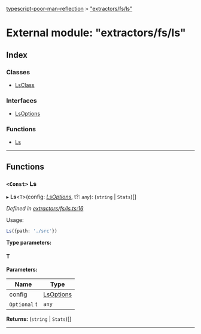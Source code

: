 [typescript-poor-man-reflection](../README.md) > ["extractors/fs/ls"](../modules/_extractors_fs_ls_.md)

# External module: "extractors/fs/ls"

## Index

### Classes

* [LsClass](../classes/_extractors_fs_ls_.lsclass.md)

### Interfaces

* [LsOptions](../interfaces/_extractors_fs_ls_.lsoptions.md)

### Functions

* [Ls](_extractors_fs_ls_.md#ls)

---

## Functions

<a id="ls"></a>

### `<Const>` Ls

▸ **Ls**<`T`>(config: *[LsOptions](../interfaces/_extractors_fs_ls_.lsoptions.md)*, t?: *`any`*): (`string` \| `Stats`)[]

*Defined in [extractors/fs/ls.ts:16](https://github.com/cancerberoSgx/typescript-poor-man-reflection/blob/b7b4f65/src/extractors/fs/ls.ts#L16)*

Usage:

```ts
Ls({path: './src'})
```

**Type parameters:**

#### T 
**Parameters:**

| Name | Type |
| ------ | ------ |
| config | [LsOptions](../interfaces/_extractors_fs_ls_.lsoptions.md) |
| `Optional` t | `any` |

**Returns:** (`string` \| `Stats`)[]

___

